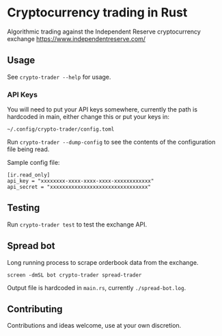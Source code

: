 Cryptocurrency trading in Rust
==============================

Algorithmic trading against the Independent Reserve cryptocurrency
exchange https://www.independentreserve.com/

## Usage

See `crypto-trader --help` for usage.

### API Keys

You will need to put your API keys somewhere, currently the path is
hardcoded in main, either change this or put your keys in:

`~/.config/crypto-trader/config.toml`

Run `crypto-trader --dump-config` to see the contents of the configuration file being read.

Sample config file:

```
[ir.read_only]
api_key = "xxxxxxxx-xxxx-xxxx-xxxx-xxxxxxxxxxxx"
api_secret = "xxxxxxxxxxxxxxxxxxxxxxxxxxxxxxxx"
```

## Testing

Run `crypto-trader test` to test the exchange API.

## Spread bot

Long running process to scrape orderbook data from the exchange.

`screen -dmSL bot crypto-trader spread-trader`

Output file is hardcoded in `main.rs`, currently `./spread-bot.log`.

## Contributing

Contributions and ideas welcome, use at your own discretion.

